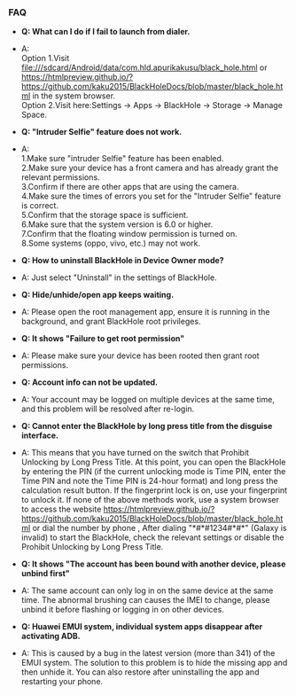 ### FAQ

- **Q: What can I do if I fail to launch from dialer.**
- A: 
</br>Option 1.Visit <file:///sdcard/Android/data/com.hld.apurikakusu/black_hole.html> or <https://htmlpreview.github.io/?https://github.com/kaku2015/BlackHoleDocs/blob/master/black_hole.html> in the system browser.
</br>Option 2.Visit here:Settings -> Apps -> BlackHole -> Storage -> Manage Space.

- **Q: "Intruder Selfie" feature does not work.**
- A: 
</br>1.Make sure "intruder Selfie" feature has been enabled.
</br>2.Make sure your device has a front camera and has already grant the relevant permissions.
</br>3.Confirm if there are other apps that are using the camera.
</br>4.Make sure the times of errors you set for the "Intruder Selfie" feature is correct.
</br>5.Confirm that the storage space is sufficient.
</br>6.Make sure that the system version is 6.0 or higher.
</br>7.Confirm that the floating window permission is turned on.
</br>8.Some systems (oppo, vivo, etc.) may not work.

- **Q: How to uninstall BlackHole in Device Owner mode?**
- A: Just select "Uninstall" in the settings of BlackHole.

- **Q: Hide/unhide/open app keeps waiting.**
- A: Please open the root management app, ensure it is running in the background, and grant BlackHole root privileges.

- **Q: It shows "Failure to get root permission"**
- A: Please make sure your device has been rooted then grant root permissions.

- **Q: Account info can not be updated.**
- A: Your account may be logged on multiple devices at the same time, and this problem will be resolved after re-login.

- **Q: Cannot enter the BlackHole by long press title from the disguise interface.**
- A: This means that you have turned on the switch that Prohibit Unlocking by Long Press Title. At this point, you can open the BlackHole by entering the PIN (if the current unlocking mode is Time PIN, enter the Time PIN and note the Time PIN is 24-hour format) and long press the calculation result button. If the fingerprint lock is on, use your fingerprint to unlock it. If none of the above methods work, use a system browser to access the website <https://htmlpreview.github.io/?https://github.com/kaku2015/BlackHoleDocs/blob/master/black_hole.html> or dial the number by phone , After dialing "\*#\*#1234#\*#\*"  (Galaxy is invalid) to start the BlackHole, check the relevant settings or disable the Prohibit Unlocking by Long Press Title.

- **Q: It shows "The account has been bound with another device, please unbind first"**
- A: The same account can only log in on the same device at the same time. The abnormal brushing can causes the IMEI to change, please unbind it before flashing or logging in on other devices.

- **Q: Huawei EMUI system, individual system apps disappear after activating ADB.**
- A: This is caused by a bug in the latest version (more than 341) of the EMUI system. The solution to this problem is to hide the missing app and then unhide it. You can also restore after uninstalling the app and restarting your phone.
